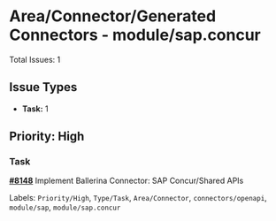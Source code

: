 # Area/Connector/Generated Connectors - module/sap.concur

Total Issues: 1

## Issue Types

- **Task:** 1

## Priority: High

### Task

**[#8148](https://github.com/ballerina-platform/ballerina-library/issues/8148)** Implement Ballerina Connector: SAP Concur/Shared APIs

Labels: `Priority/High`, `Type/Task`, `Area/Connector`, `connectors/openapi`, `module/sap`, `module/sap.concur`

